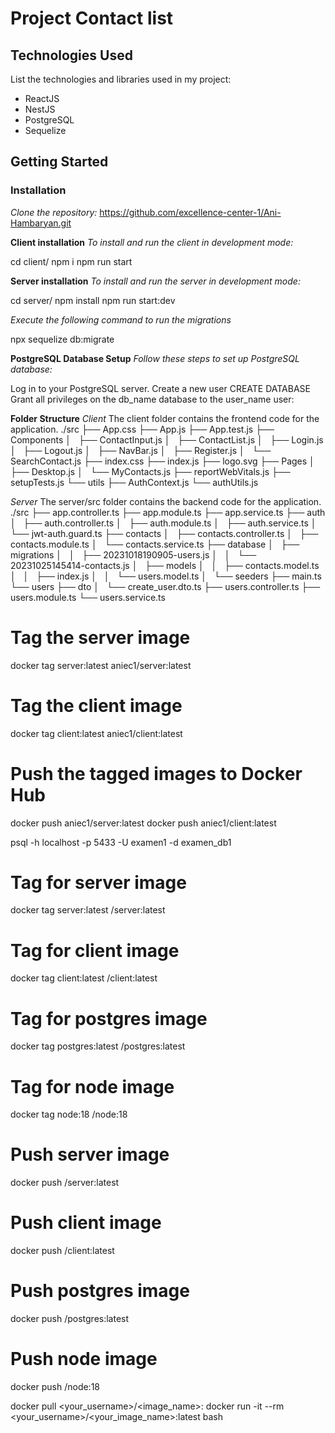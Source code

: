 # Project Contact list

## Technologies Used

List the technologies and libraries used in my project:

- ReactJS
- NestJS
- PostgreSQL
- Sequelize

## Getting Started

### Installation

*Clone the repository:*
https://github.com/excellence-center-1/Ani-Hambaryan.git

**Client installation**
*To install and run the client in development mode:*

cd client/
npm i
npm run start


**Server installation**
*To install and run the server in development mode:*

cd server/
npm install
npm run start:dev

*Execute the following command to run the migrations*

npx sequelize db:migrate


**PostgreSQL Database Setup**
*Follow these steps to set up PostgreSQL database:*

Log in to your PostgreSQL server.
Create a new user 
CREATE DATABASE 
Grant all privileges on the db_name database to the user_name user:


**Folder Structure**
*Client*
The client folder contains the frontend code for the application.
./src
├── App.css
├── App.js
├── App.test.js
├── Components
│   ├── ContactInput.js
│   ├── ContactList.js
│   ├── Login.js
│   ├── Logout.js
│   ├── NavBar.js
│   ├── Register.js
│   └── SearchContact.js
├── index.css
├── index.js
├── logo.svg
├── Pages
│   ├── Desktop.js
│   └── MyContacts.js
├── reportWebVitals.js
├── setupTests.js
└── utils
    ├── AuthContext.js
    └── authUtils.js


*Server*
The server/src folder contains the backend code for the application.
./src
├── app.controller.ts
├── app.module.ts
├── app.service.ts
├── auth
│   ├── auth.controller.ts
│   ├── auth.module.ts
│   ├── auth.service.ts
│   └── jwt-auth.guard.ts
├── contacts
│   ├── contacts.controller.ts
│   ├── contacts.module.ts
│   └── contacts.service.ts
├── database
│   ├── migrations
│   │   ├── 20231018190905-users.js
│   │   └── 20231025145414-contacts.js
│   ├── models
│   │   ├── contacts.model.ts
│   │   ├── index.js
│   │   └── users.model.ts
│   └── seeders
├── main.ts
└── users
    ├── dto
    │   └── create_user.dto.ts
    ├── users.controller.ts
    ├── users.module.ts
    └── users.service.ts




# Tag the server image
docker tag server:latest aniec1/server:latest

# Tag the client image
docker tag client:latest aniec1/client:latest

# Push the tagged images to Docker Hub
docker push aniec1/server:latest
docker push aniec1/client:latest

psql -h localhost -p 5433 -U examen1 -d examen_db1

# Tag for server image
docker tag server:latest <username>/server:latest

# Tag for client image
docker tag client:latest <username>/client:latest

# Tag for postgres image
docker tag postgres:latest <username>/postgres:latest

# Tag for node image
docker tag node:18 <username>/node:18


# Push server image
docker push <username>/server:latest

# Push client image
docker push <username>/client:latest

# Push postgres image
docker push <username>/postgres:latest

# Push node image
docker push <username>/node:18

docker pull <your_username>/<image_name>:<tag>
docker run -it --rm <your_username>/<your_image_name>:latest bash


